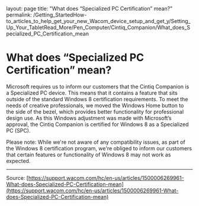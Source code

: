 layout: page
title: "What does “Specialized PC Certification” mean?"
permalink: /Getting_StartedHow-to_articles_to_help_get_your_new_Wacom_device_setup_and_get_y/Setting_Up_Your_TabletRead_More/Pen_Computer/Cintiq_Companion/What_does_Specialized_PC_Certification_mean

# What does “Specialized PC Certification” mean?

Microsoft requires us to inform our customers that the Cintiq Companion is a Specialized PC device. This means that it contains a feature that sits outside of the standard Windows 8 certification requirements. To meet the needs of creative professionals, we moved the Windows Home button to the side of the bezel, which provides better functionality for professional design use. As this Windows adjustment was made with Microsoft’s approval, the Cintiq Companion is certified for Windows 8 as a Specialized PC (SPC).


Please note: While we're not aware of any compatibility issues, as part of the Windows 8 certification program, we're obliged to inform our customers that certain features or functionality of Windows 8 may not work as expected.

---
Source: [https://support.wacom.com/hc/en-us/articles/1500006269961-What-does-Specialized-PC-Certification-mean](https://support.wacom.com/hc/en-us/articles/1500006269961-What-does-Specialized-PC-Certification-mean)

